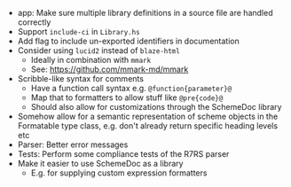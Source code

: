 * app: Make sure multiple library definitions in a source file are handled correctly
* Support `include-ci` in `Library.hs`
* Add flag to include un-exported identifiers in documentation
* Consider using `lucid2` instead of `blaze-html`
    * Ideally in combination with `mmark`
    * See: https://github.com/mmark-md/mmark
* Scribble-like syntax for comments
    * Have a function call syntax e.g. `@function{parameter}@`
    * Map that to formatters to allow stuff like `@pre{code}@`
    * Should also allow for customizations through the SchemeDoc library
* Somehow allow for a semantic representation of scheme objects
  in the Formatable type class, e.g. don't already return specific
  heading levels etc
* Parser: Better error messages
* Tests: Perform some compliance tests of the R7RS parser
* Make it easier to use SchemeDoc as a library
    * E.g. for supplying custom expression formatters
